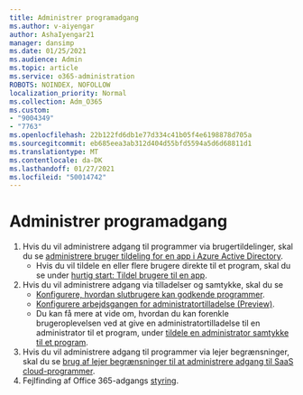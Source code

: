```yaml
---
title: Administrer programadgang
ms.author: v-aiyengar
author: AshaIyengar21
manager: dansimp
ms.date: 01/25/2021
ms.audience: Admin
ms.topic: article
ms.service: o365-administration
ROBOTS: NOINDEX, NOFOLLOW
localization_priority: Normal
ms.collection: Adm_O365
ms.custom:
- "9004349"
- "7763"
ms.openlocfilehash: 22b122fd6db1e77d334c41b05f4e6198878d705a
ms.sourcegitcommit: eb685eea3ab312d404d55bfd5594a5d6d68811d1
ms.translationtype: MT
ms.contentlocale: da-DK
ms.lasthandoff: 01/27/2021
ms.locfileid: "50014742"
---
```

# <a name="manage-application-access"></a>Administrer programadgang

1. Hvis du vil administrere adgang til programmer via brugertildelinger, skal du se [administrere bruger tildeling for en app i Azure Active Directory](https://docs.microsoft.com/azure/active-directory/manage-apps/assign-user-or-group-access-portal).
    - Hvis du vil tildele en eller flere brugere direkte til et program, skal du se under [hurtig start: Tildel brugere til en app](https://docs.microsoft.com/azure/active-directory/manage-apps/assign-user-or-group-access-portal).
1. Hvis du vil administrere adgang via tilladelser og samtykke, skal du se
    - [Konfigurere, hvordan slutbrugere kan godkende programmer](https://docs.microsoft.com/azure/active-directory/manage-apps/configure-user-consent?tabs=azure-portal). 
    - [Konfigurere arbejdsgangen for administratortilladelse (Preview)](https://docs.microsoft.com/zure/active-directory/manage-apps/configure-admin-consent-workflow). 
    - Du kan få mere at vide om, hvordan du kan forenkle brugeroplevelsen ved at give en administratortilladelse til en administrator til et program, under [tildele en administrator samtykke til et program](https://docs.microsoft.com/azure/active-directory/manage-apps/grant-admin-consent). 
1. Hvis du vil administrere adgang til programmer via lejer begrænsninger, skal du se [brug af lejer begrænsninger til at administrere adgang til SaaS cloud-programmer](https://docs.microsoft.com/azure/active-directory/manage-apps/tenant-restrictions). 
1. Fejlfinding af Office 365-adgangs [styring](https://docs.microsoft.com/office365/troubleshoot/access-management/cannot-add-guest-users-in-m365-admin-center).
